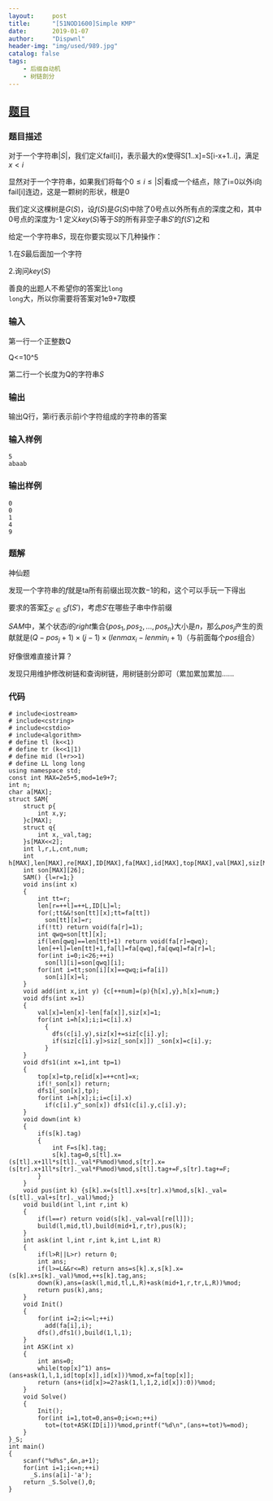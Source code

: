```yaml
---
layout:     post
title:      "[51NOD1600]Simple KMP"
date:       2019-01-07
author:     "Dispwnl"
header-img: "img/used/989.jpg"
catalog: false
tags:
    - 后缀自动机
    - 树链剖分
---
```

## [题目](http://www.51nod.com/Challenge/Problem.html#!#problemId=1600)
### 题目描述
对于一个字符串$\vert S\vert$，我们定义fail[i]，表示最大的x使得S[1..x]=S[i-x+1..i]，满足$x<i$

显然对于一个字符串，如果我们将每个$0\le i\le\vert S\vert$看成一个结点，除了i=0以外i向fail[i]连边，这是一颗树的形状，根是0

我们定义这棵树是$G(S)$，设$f(S)$是$G(S)$中除了0号点以外所有点的深度之和，其中0号点的深度为-1
定义$key(S)$等于$S$的所有非空子串$S'$的$f(S')$之和

给定一个字符串$S$，现在你要实现以下几种操作：

1.在$S$最后面加一个字符

2.询问$key(S)$

善良的出题人不希望你的答案比<code>long long</code>大，所以你需要将答案对1e9+7取模

### 输入
第一行一个正整数Q

Q<=10^5

第二行一个长度为Q的字符串$S$
### 输出
输出Q行，第i行表示前i个字符组成的字符串的答案
### 输入样例
```
5
abaab
```
### 输出样例
```
0
0
1
4
9
```
### 题解
神仙题

发现一个字符串的$f$就是ta所有前缀出现次数$-1$的和，这个可以手玩一下得出

要求的答案$\sum_{S'\in S}f(S')$，考虑$S'$在哪些子串中作前缀

$SAM$中，某个状态$i$的$right$集合$\{pos_1,pos_2,...,pos_n\}$大小是$n$，那么$pos_j$产生的贡献就是$(Q-pos_j+1)\times (j-1)\times (lenmax_i-lenmin_i+1)$（与前面每个$pos$组合）

好像很难直接计算？



发现只用维护修改树链和查询树链，用树链剖分即可（累加累加累加……

### 代码
```
# include<iostream>
# include<cstring>
# include<cstdio>
# include<algorithm>
# define tl (k<<1)
# define tr (k<<1|1)
# define mid (l+r>>1)
# define LL long long
using namespace std;
const int MAX=2e5+5,mod=1e9+7;
int n;
char a[MAX];
struct SAM{
	struct p{
		int x,y;
	}c[MAX];
	struct q{
		int x,_val,tag;
	}s[MAX<<2];
	int l,r,L,cnt,num;
	int h[MAX],len[MAX],re[MAX],ID[MAX],fa[MAX],id[MAX],top[MAX],val[MAX],siz[MAX],_son[MAX];
	int son[MAX][26];
	SAM() {l=r=1;}
	void ins(int x)
	{
		int tt=r;
		len[r=++l]=++L,ID[L]=l;
		for(;tt&&!son[tt][x];tt=fa[tt])
		  son[tt][x]=r;
		if(!tt) return void(fa[r]=1);
		int qwq=son[tt][x];
		if(len[qwq]==len[tt]+1) return void(fa[r]=qwq);
		len[++l]=len[tt]+1,fa[l]=fa[qwq],fa[qwq]=fa[r]=l;
		for(int i=0;i<26;++i)
		  son[l][i]=son[qwq][i];
		for(int i=tt;son[i][x]==qwq;i=fa[i])
		  son[i][x]=l;
	}
	void add(int x,int y) {c[++num]=(p){h[x],y},h[x]=num;}
	void dfs(int x=1)
	{
		val[x]=len[x]-len[fa[x]],siz[x]=1;
		for(int i=h[x];i;i=c[i].x)
		  {
		  	dfs(c[i].y),siz[x]+=siz[c[i].y];
		  	if(siz[c[i].y]>siz[_son[x]]) _son[x]=c[i].y;
		  }
	}
	void dfs1(int x=1,int tp=1)
	{
		top[x]=tp,re[id[x]=++cnt]=x;
		if(!_son[x]) return;
		dfs1(_son[x],tp);
		for(int i=h[x];i;i=c[i].x)
		  if(c[i].y^_son[x]) dfs1(c[i].y,c[i].y);
	}
	void down(int k)
	{
		if(s[k].tag)
		{
			int F=s[k].tag;
			s[k].tag=0,s[tl].x=(s[tl].x+1ll*s[tl]._val*F%mod)%mod,s[tr].x=(s[tr].x+1ll*s[tr]._val*F%mod)%mod,s[tl].tag+=F,s[tr].tag+=F;
		}
	}
	void pus(int k) {s[k].x=(s[tl].x+s[tr].x)%mod,s[k]._val=(s[tl]._val+s[tr]._val)%mod;}
	void build(int l,int r,int k)
	{
		if(l==r) return void(s[k]._val=val[re[l]]);
		build(l,mid,tl),build(mid+1,r,tr),pus(k);
	}
	int ask(int l,int r,int k,int L,int R)
	{
		if(l>R||L>r) return 0;
		int ans;
		if(l>=L&&r<=R) return ans=s[k].x,s[k].x=(s[k].x+s[k]._val)%mod,++s[k].tag,ans;
		down(k),ans=(ask(l,mid,tl,L,R)+ask(mid+1,r,tr,L,R))%mod;
		return pus(k),ans;
	}
	void Init()
	{
		for(int i=2;i<=l;++i)
		  add(fa[i],i);
		dfs(),dfs1(),build(1,l,1);
	}
	int ASK(int x)
	{
		int ans=0;
		while(top[x]^1) ans=(ans+ask(1,l,1,id[top[x]],id[x]))%mod,x=fa[top[x]];
		return (ans+(id[x]>=2?ask(1,l,1,2,id[x]):0))%mod;
	}
	void Solve()
	{
		Init();
		for(int i=1,tot=0,ans=0;i<=n;++i)
		  tot=(tot+ASK(ID[i]))%mod,printf("%d\n",(ans+=tot)%=mod);
	}
}_S;
int main()
{
	scanf("%d%s",&n,a+1);
	for(int i=1;i<=n;++i)
	  _S.ins(a[i]-'a');
	return _S.Solve(),0;
}
```
